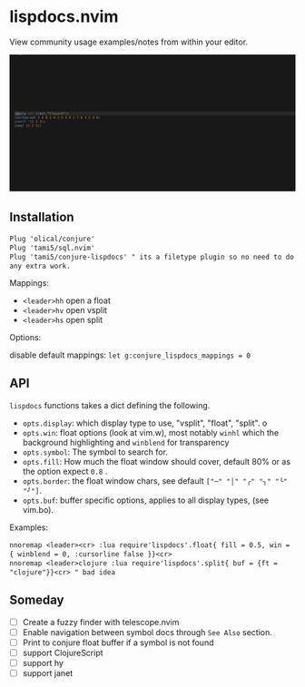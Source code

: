 # lispdocs.nvim

View community usage examples/notes from within your editor.

![](./docs/preview.gif)


## Installation 

```vim
Plug 'olical/conjure'
Plug 'tami5/sql.nvim'
Plug 'tami5/conjure-lispdocs' " its a filetype plugin so no need to do any extra work.
```

Mappings: 

- `<leader>hh` open a float
- `<leader>hv` open vsplit
- `<leader>hs` open split

Options:

disable default mappings: `let g:conjure_lispdocs_mappings = 0`

## API

`lispdocs` functions takes a dict defining the following.

- `opts.display`: which display type to use, "vsplit", "float", "split". o
- `opts.win`: float options (look at vim.w), most notably `winhl` which the background highlighting and `winblend` for transparency 
- `opts.symbol`: The symbol to search for.
- `opts.fill`: How much the float window should cover, default 80% or as the option expect `0.8` .
- `opts.border`: the float window chars, see default `["─" "│" "╭" "╮" "╰" "╯"]`.
- `opts.buf`: buffer specific options, applies to all display types, (see vim.bo).

Examples:

```vim
nnoremap <leader><cr> :lua require'lispdocs'.float{ fill = 0.5, win = { winblend = 0, :cursorline false }}<cr>
nnoremap <leader>clojure :lua require'lispdocs'.split{ buf = {ft = "clojure"}}<cr> " bad idea
```

## Someday

- [ ] Create a fuzzy finder with telescope.nvim
- [ ] Enable navigation between symbol docs through `See Also` section.
- [ ] Print to conjure float buffer if a symbol is not found
- [ ] support ClojureScript
- [ ] support hy
- [ ] support janet
